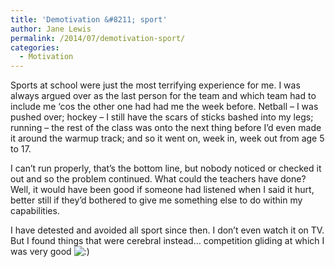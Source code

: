 ```yaml
---
title: 'Demotivation &#8211; sport'
author: Jane Lewis
permalink: /2014/07/demotivation-sport/
categories:
  - Motivation
---
```

Sports at school were just the most terrifying experience for me. I was always argued over as the last person for the team and which team had to include me &#8216;cos the other one had had me the week before. Netball &#8211; I was pushed over; hockey &#8211; I still have the scars of sticks bashed into my legs; running &#8211; the rest of the class was onto the next thing before I&#8217;d even made it around the warmup track; and so it went on, week in, week out from age 5 to 17.

I can&#8217;t run properly, that&#8217;s the bottom line, but nobody noticed or checked it out and so the problem continued. What could the teachers have done? Well, it would have been good if someone had listened when I said it hurt, better still if they&#8217;d bothered to give me something else to do within my capabilities.

I have detested and avoided all sport since then. I don&#8217;t even watch it on TV. But I found things that were cerebral instead&#8230; competition gliding at which I was very good <img src="http://localhost:8080/wp-includes/images/smilies/icon_smile.gif" alt=":)" class="wp-smiley" />
